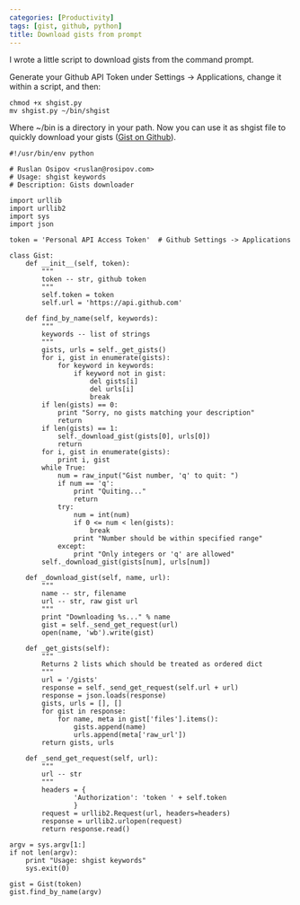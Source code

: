 ```yaml
---
categories: [Productivity]
tags: [gist, github, python]
title: Download gists from prompt
---
```


I wrote a little script to download gists from the command prompt.

Generate your Github API Token under Settings -> Applications, change it within a script, and then:

    chmod +x shgist.py
    mv shgist.py ~/bin/shgist

Where ~/bin is a directory in your path. Now you can use it as shgist file to quickly download your gists ([Gist on Github](https://gist.github.com/ruslanosipov/5599377)).

    #!/usr/bin/env python

    # Ruslan Osipov <ruslan@rosipov.com>
    # Usage: shgist keywords
    # Description: Gists downloader

    import urllib
    import urllib2
    import sys
    import json

    token = 'Personal API Access Token'  # Github Settings -> Applications

    class Gist:
        def __init__(self, token):
            """
            token -- str, github token
            """
            self.token = token
            self.url = 'https://api.github.com'

        def find_by_name(self, keywords):
            """
            keywords -- list of strings
            """
            gists, urls = self._get_gists()
            for i, gist in enumerate(gists):
                for keyword in keywords:
                    if keyword not in gist:
                        del gists[i]
                        del urls[i]
                        break
            if len(gists) == 0:
                print "Sorry, no gists matching your description"
                return
            if len(gists) == 1:
                self._download_gist(gists[0], urls[0])
                return
            for i, gist in enumerate(gists):
                print i, gist
            while True:
                num = raw_input("Gist number, 'q' to quit: ")
                if num == 'q':
                    print "Quiting..."
                    return
                try:
                    num = int(num)
                    if 0 <= num < len(gists):
                        break
                    print "Number should be within specified range"
                except:
                    print "Only integers or 'q' are allowed"
            self._download_gist(gists[num], urls[num])

        def _download_gist(self, name, url):
            """
            name -- str, filename
            url -- str, raw gist url
            """
            print "Downloading %s..." % name
            gist = self._send_get_request(url)
            open(name, 'wb').write(gist)

        def _get_gists(self):
            """
            Returns 2 lists which should be treated as ordered dict
            """
            url = '/gists'
            response = self._send_get_request(self.url + url)
            response = json.loads(response)
            gists, urls = [], []
            for gist in response:
                for name, meta in gist['files'].items():
                    gists.append(name)
                    urls.append(meta['raw_url'])
            return gists, urls

        def _send_get_request(self, url):
            """
            url -- str
            """
            headers = {
                    'Authorization': 'token ' + self.token
                    }
            request = urllib2.Request(url, headers=headers)
            response = urllib2.urlopen(request)
            return response.read()

    argv = sys.argv[1:]
    if not len(argv):
        print "Usage: shgist keywords"
        sys.exit(0)

    gist = Gist(token)
    gist.find_by_name(argv)

